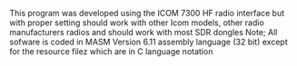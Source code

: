 This program was developed using the ICOM 7300 HF radio interface but with proper setting should work with other Icom models, other radio manufacturers radios and should work with most SDR dongles
Note;  All sofware is coded in MASM Version 6.11 assembly language  (32 bit)  except for the resource filez which are in C language notation

